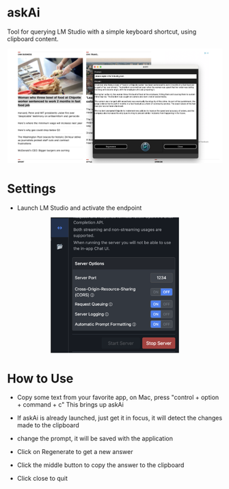 # askAi
 Tool for querying LM Studio with a simple keyboard shortcut, using clipboard content.

![askAI Looks like that:](/resources/screen.png)

# Settings
- Launch LM Studio and activate the endpoint
<div align="center">
<img src="/resources/settings.png" alt="LM Studio Settings" width="300">
</div>

# How to Use
* Copy some text from your favorite app, on Mac, press "control + option + command + c"
This brings up askAi

* If askAi is already launched, just get it in focus, it will detect the changes made to the clipboard

* change the prompt, it will be saved with the application

* Click on Regenerate to get a new answer

* Click the middle button to copy the answer to the clipboard

* Click close to quit
